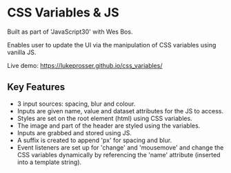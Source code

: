 # CSS Variables & JS
Built as part of 'JavaScript30' with Wes Bos.

Enables user to update the UI via the manipulation of CSS variables using vanilla JS.

Live demo: https://lukeprosser.github.io/css_variables/

## Key Features
<ul>
  <li>3 input sources: spacing, blur and colour.</li>
  <li>Inputs are given name, value and dataset attributes for the JS to access.</li>
  <li>Styles are set on the root element (html) using CSS variables.</li>
  <li>The image and part of the header are styled using the variables.</li>
  <li>Inputs are grabbed and stored using JS.</li>
  <li>A suffix is created to append 'px' for spacing and blur.</li>
  <li>Event listeners are set up for 'change' and 'mousemove' and change the CSS variables dynamically by referencing the 'name' attribute (inserted into a template string).</li>
</ul>